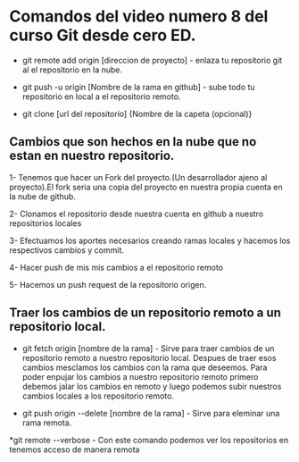 # Comandos del video numero 8 del curso Git desde cero ED.

* git remote add origin [direccion de proyecto] - enlaza tu repositorio git al el repositorio en la nube.

* git push -u origin [Nombre de la rama en github] - sube todo tu repositorio en local a el repositorio remoto.

* git clone [url del repositorio] {Nombre de la capeta (opcional)}

## Cambios que son hechos en la nube que no estan en nuestro repositorio.

1- Tenemos que hacer un Fork del proyecto.(Un desarrollador ajeno al proyecto).El fork seria una copia del proyecto en nuestra propia cuenta en la nube de github.

2- Clonamos el repositorio desde nuestra cuenta en github a nuestro repositorios locales

3- Efectuamos los aportes necesarios creando ramas locales y hacemos los respectivos cambios y commit.

4- Hacer push de mis mis cambios a el repositorio remoto

5- Hacemos un push request de la repositorio origen. 


## Traer los cambios de un repositorio remoto a un repositorio local.

* git fetch origin [nombre de la rama] - Sirve para traer cambios de un repositorio remoto a nuestro repositorio local. Despues de traer esos cambios mesclamos los cambios con la rama que deseemos. Para poder enpujar los cambios a nuestro repositorio remoto primero debemos jalar los cambios en remoto y luego podemos subir nuestros cambios locales a los repositorio remoto.

* git push origin --delete [nombre de la rama] - Sirve para eleminar una rama remota.

*git remote --verbose - Con este comando podemos ver los repositorios en tenemos acceso de manera remota













